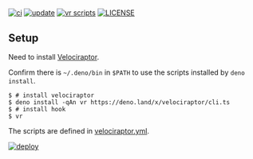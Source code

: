# 

[![ci](https://github.com/m19e/4panel-scraper/workflows/ci/badge.svg)](.github/workflows/ci.yml)
[![update](https://github.com/m19e/4panel-scraper/workflows/update/badge.svg)](https://github.com/m19e/4panel-scraper/workflows/update.yml)
[![vr scripts](https://badges.velociraptor.run/flat.svg)](https://velociraptor.run)
[![LICENSE](https://img.shields.io/badge/license-MIT-brightgreen)](LICENSE)

## Setup

Need to install [Velociraptor](https://velociraptor.run/).

Confirm there is `~/.deno/bin` in `$PATH` to use the scripts installed by
`deno install`.

```
$ # install velociraptor
$ deno install -qAn vr https://deno.land/x/velociraptor/cli.ts
$ # install hook
$ vr
```

The scripts are defined in [velociraptor.yml](velociraptor.yml).

[![deploy](https://deno.com/deno-deploy-button.svg)](https://cloudy-owl-71.deno.dev/)
